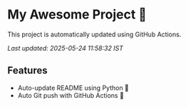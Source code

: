# My Awesome Project 🚀

This project is automatically updated using GitHub Actions.

_Last updated: 2025-05-24 11:58:32 IST_

## Features
- Auto-update README using Python 🐍
- Auto Git push with GitHub Actions 🤖
